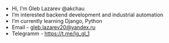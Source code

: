 - Hi, I’m Gleb Lazarev @akchau
- I’m interested backend development and industrial automation
- I’m currently learning Django, Python
- Email - gleb.lazarev20@yandex.ru 
- Telegramm - https://t.me/lg_gl_1

